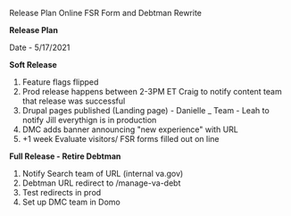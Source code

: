 Release Plan Online FSR Form and Debtman Rewrite 


**Release Plan**

Date - 5/17/2021

**Soft Release** 
 1. Feature flags flipped 
 2. Prod release happens between 2-3PM ET Craig to notify content team that release was successful 
 3. Drupal pages published (Landing page) - Danielle _ Team - Leah to notify Jill everythign is in production 
 4. DMC adds banner announcing "new experience" with URL 
 5. +1 week Evaluate visitors/ FSR forms filled out on line 
 
 **Full Release - Retire Debtman** 
 
1. Notify Search team of URL (internal va.gov) 
2. Debtman URL redirect to /manage-va-debt
3. Test redirects in prod 
4. Set up DMC team in Domo 
